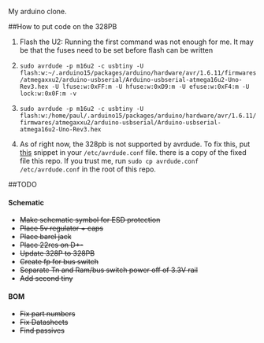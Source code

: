 My arduino clone.

##How to put code on the 328PB
1. Flash the U2:
  Running the first command was not enough for me. It may be that the fuses need to be set before flash can be written
  1. ```sudo avrdude -p m16u2 -c usbtiny -U flash:w:~/.arduino15/packages/arduino/hardware/avr/1.6.11/firmwares/atmegaxxu2/arduino-usbserial/Arduino-usbserial-atmega16u2-Uno-Rev3.hex -U lfuse:w:0xFF:m -U hfuse:w:0xD9:m -U efuse:w:0xF4:m -U lock:w:0x0F:m -v```
  2. ```sudo avrdude -p m16u2 -c usbtiny -U flash:w:/home/paul/.arduino15/packages/arduino/hardware/avr/1.6.11/firmwares/atmegaxxu2/arduino-usbserial/Arduino-usbserial-atmega16u2-Uno-Rev3.hex```

2. As of right now, the 328pb is not supported by avrdude. To fix this, put [this](https://savannah.nongnu.org/bugs/?48237) snippet in your `/etc/avrdude.conf` file. there is a copy of the fixed file this repo. If you trust me, run `sudo cp avrdude.conf /etc/avrdude.conf` in the root of this repo.


##TODO
#### Schematic
* ~~Make schematic symbol for ESD protection~~
* ~~Place 5v regulator + caps~~
* ~~Place barel jack~~
* ~~Place 22res on D+-~~
* ~~Update 328P to 328PB~~
* ~~Create fp for bus switch~~
* ~~Separate Tn and Ram/bus switch power off of 3.3V rail~~
* ~~Add second tiny~~

#### BOM
* ~~Fix part numbers~~
* ~~Fix Datasheets~~
* ~~Find passives~~
